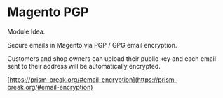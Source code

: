 Magento PGP
===========

Module Idea.

Secure emails in Magento via PGP / GPG email encryption. 

Customers and shop owners can upload their public key and each email sent to their address will be automatically encrypted.

[https://prism-break.org/#email-encryption](https://prism-break.org/#email-encryption)

